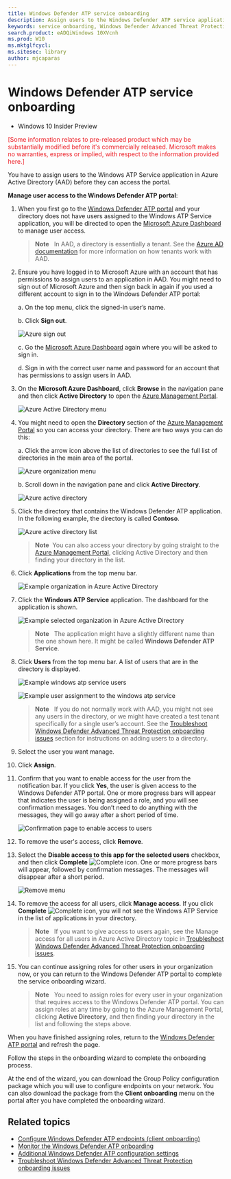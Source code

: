 ```yaml
---
title: Windows Defender ATP service onboarding
description: Assign users to the Windows Defender ATP service application in Azure Active Directory to grant access to the portal.
keywords: service onboarding, Windows Defender Advanced Threat Protection service onboarding
search.product: eADQiWindows 10XVcnh 
ms.prod: W10
ms.mktglfcycl:
ms.sitesec: library
author: mjcaparas
---
```


# Windows Defender ATP service onboarding

- Windows 10 Insider Preview

<span style="color:#ED1C24;">[Some information relates to pre-released product which may be substantially modified before it's commercially released. Microsoft makes no warranties, express or implied, with respect to the information provided here.]</span>

You have to assign users to the Windows ATP Service application in Azure Active Directory (AAD) before they can access the portal.

**Manage user access to the Windows Defender ATP portal**:

1.  When you first go to the [Windows Defender ATP portal](https://seville.windows.com/) and your directory does not
    have users assigned to the Windows ATP Service application, you will
    be directed to open the [Microsoft Azure Dashboard](https://portal.azure.com) to manage user access. 

    > **Note**&nbsp;&nbsp; In AAD, a directory is essentially a tenant. See the [Azure AD documentation](https://msdn.microsoft.com/en-us/library/azure/jj573650.aspx) for more information on how tenants work with AAD.
    
2.  Ensure you have logged in to Microsoft Azure with an account that
    has permissions to assign users to an application in AAD. You might
    need to sign out of Microsoft Azure and then sign back in again if
    you used a different account to sign in to the Windows Defender ATP
    portal:

    a.  On the top menu, click the signed-in user’s name.
    
    b.  Click **Sign out**. 
    
    ![Azure sign out](images/azure-signout.png)
    
    c.	Go the [Microsoft Azure Dashboard](https://portal.azure.com) again where you will be asked to sign in.
    
    d.	Sign in with the correct user name and password for an account that has permissions to assign users in AAD.

3. On the **Microsoft Azure Dashboard**, click **Browse** in the navigation pane and then click **Active Directory** to open the [Azure Management Portal](https://manage.windowsazure.com/). 

    ![Azure Active Directory menu](images/azure-browse.png)

4. You might need to open the **Directory** section of the [Azure Management Portal](https://manage.windowsazure.com/) so you can access your directory. There are two ways you can do this:

    a.  Click the arrow icon above the list of directories to see the full list of directories in the main area of the portal.
    
    ![Azure organization menu](images/azure-org-directory.png)
    
    b. Scroll down in the navigation pane and click **Active Directory**.
    
    ![Azure active directory](images/azure-active-directory.png)
        
5. Click the directory that contains the Windows Defender ATP application. In the following example, the directory is
    called **Contoso**.
    
     ![Azure active directory list](images/azure-active-directory-list.png)
    
    > **Note**&nbsp;&nbsp;You can also access your directory by going straight to the [Azure Management Portal](https://manage.windowsazure.com/), clicking Active Directory and then finding your directory in the list.

6. Click **Applications** from the top menu bar.

    ![Example organization in Azure Active Directory](images/contoso.png)

7. Click the **Windows ATP Service** application. The dashboard for the application is shown.

    ![Example selected organization in Azure Active Directory](images/contoso-application.png)

    > **Note**&nbsp;&nbsp; The application might have a slightly different name than the one shown here. It might be called **Windows Defender ATP Service**.

8. Click **Users** from the top menu bar. A list of users that are in the directory is displayed.

    ![Example windows atp service users](images/windows-atp-service.png)
    
    ![Example user assignment to the windows atp service](images/assign-users.png)
    
    > **Note**&nbsp;&nbsp; If you do not normally work with AAD, you might not see any users in the directory, or we might have created a test tenant specifically for a single user’s account. See the [Troubleshoot Windows Defender Advanced Threat Protection onboarding issues](troubleshoot-onboarding-windows-advanced-threat-protection.md) section for instructions on adding users to a directory.

9. Select the user you want manage.

10. Click **Assign**.

11. Confirm that you want to enable access for the user from the notification bar. If you click **Yes**, the user is given access to the Windows Defender ATP portal.  One or more progress bars will appear that indicates the user is being assigned a role, and you will see confirmation messages. You don’t need to do anything with the messages, they will go away after a short period of time.

    ![Confirmation page to enable access to users](images/confirm-user-access.png)

12. To remove the user's access, click **Remove**.

13. Select the **Disable access to this app for the selected users** checkbox, and then click **Complete** ![Complete icon](images/check-icon.png). One or more progress bars will appear, followed by confirmation messages. The messages will disappear after a short period.

    ![Remove menu](images/remove-menu.png)

14. To remove the access for all users, click **Manage access**. If you click **Complete** ![Complete icon](images/check-icon.png), you will not see the Windows ATP Service in the list of applications in your directory. 

    > **Note**&nbsp;&nbsp; If you want to give access to users again, see the Manage access for all users in Azure Active Directory topic in [Troubleshoot Windows Defender Advanced Threat Protection onboarding issues](troubleshoot-onboarding-windows-advanced-threat-protection.md). 

15. You can continue assigning roles for other users in your organization now, or you can return to the Windows Defender ATP portal to complete the service onboarding wizard.

    > **Note**&nbsp;&nbsp; You need to assign roles for every user in your organization that requires access to the Windows Defender ATP portal. You can assign roles at any time by going to the Azure Management Portal, clicking **Active Directory**, and then finding your directory in the list and following the steps above.

When you have finished assigning roles, return to the [Windows Defender ATP portal](https://seville.windows.com) and refresh the
page.

Follow the steps in the onboarding wizard to complete the onboarding process.

At the end of the wizard, you can download the Group Policy configuration package which you will use to configure endpoints on your network. You can also download the package from the **Client onboarding** menu on the portal after you have completed the onboarding wizard.

## Related topics
- [Configure Windows Defender ATP endpoints (client onboarding)](configure-endpoints-windows-advanced-threat-protection.md)
- [Monitor the Windows Defender ATP onboarding](monitor-onboarding-windows-advanced-threat-protection.md)
- [Additional Windows Defender ATP configuration settings](additional-configuration-windows-advanced-threat-protection.md)
- [Troubleshoot Windows Defender Advanced Threat Protection onboarding issues](troubleshoot-onboarding-windows-advanced-threat-protection.md)


